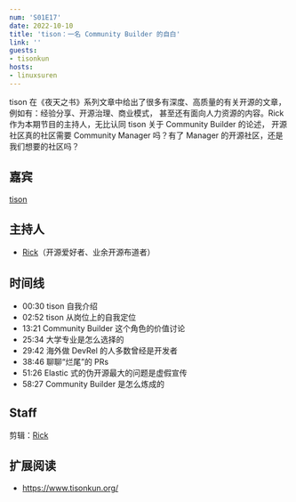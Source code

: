 ```yaml
---
num: 'S01E17'
date: 2022-10-10
title: 'tison：一名 Community Builder 的自白'
link: ''
guests:
- tisonkun
hosts:
- linuxsuren
---
```


tison 在《夜天之书》系列文章中给出了很多有深度、高质量的有关开源的文章，例如有：经验分享、开源治理、商业模式，
甚至还有面向人力资源的内容。Rick 作为本期节目的主持人，无比认同 tison 关于 Community Builder 的论述，
开源社区真的社区需要 Community Manager 吗？有了 Manager 的开源社区，还是我们想要的社区吗？

## 嘉宾

[tison](https://github.com/tisonkun)

## 主持人

* [Rick](https://github.com/linuxsuren)（开源爱好者、业余开源布道者）

## 时间线

* 00:30 tison 自我介绍
* 02:52 tison 从岗位上的自我定位
* 13:21 Community Builder 这个角色的价值讨论
* 25:34 大学专业是怎么选择的
* 29:42 海外做 DevRel 的人多数曾经是开发者
* 38:46 聊聊“烂尾”的 PRs
* 51:26 Elastic 式的伪开源最大的问题是虚假宣传
* 58:27 Community Builder 是怎么炼成的

## Staff

剪辑：[Rick](https://github.com/linuxsuren)

## 扩展阅读

- https://www.tisonkun.org/
